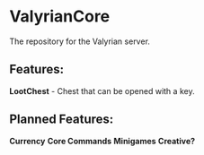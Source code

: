 # ValyrianCore
The repository for the Valyrian server.

## Features:
**LootChest** - Chest that can be opened with a key.

## Planned Features:
**Currency**
**Core Commands**
**Minigames**
**Creative?**
